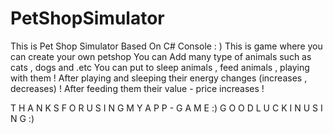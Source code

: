 # PetShopSimulator
This is Pet Shop Simulator Based On C# Console  : ) 
This is game where you can create your own petshop 
You can Add many type of animals such as cats , dogs and .etc
You can put to sleep animals , feed animals , playing with them ! 
After playing and sleeping their energy changes (increases , decreases) ! 
After feeding them their value - price increases ! 

T H A N K S   F O R   U S I N G   M Y   A P P - G A M E  :) 
G O O D   L U C K   I N   U S I N G  :) 
